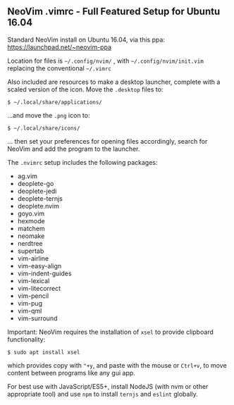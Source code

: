 ## NeoVim .vimrc - Full Featured Setup for Ubuntu 16.04

Standard NeoVim install on Ubuntu 16.04, via this ppa:
https://launchpad.net/~neovim-ppa

Location for files is `~/.config/nvim/` , with `~/.config/nvim/init.vim`
replacing the conventional `~/.vimrc`

Also included are resources to make a desktop launcher, complete with
a scaled version of the icon. Move the `.desktop` files to: 

``` 
$ ~/.local/share/applications/
```

...and move the `.png` icon to:

```
$ ~/.local/share/icons/ 
```

... then set your preferences for opening files accordingly, search for
NeoVim and add the program to the launcher.

The `.nvimrc` setup includes the following packages:
- ag.vim
- deoplete-go
- deoplete-jedi
- deoplete-ternjs
- deoplete.nvim
- goyo.vim
- hexmode
- matchem
- neomake
- nerdtree
- supertab
- vim-airline
- vim-easy-align
- vim-indent-guides
- vim-lexical
- vim-litecorrect
- vim-pencil 
- vim-pug
- vim-qml
- vim-surround


Important: NeoVim requires the installation of `xsel` to provide clipboard
functionality: 

```
$ sudo apt install xsel 
```

which provides copy with `"+y`, and paste with the mouse or `Ctrl+v`, to
move content between programs like any gui app.

For best use with JavaScript/ES5+, install NodeJS (with nvm or other
appropriate tool) and use `npm` to install `ternjs` and `eslint` globally.
